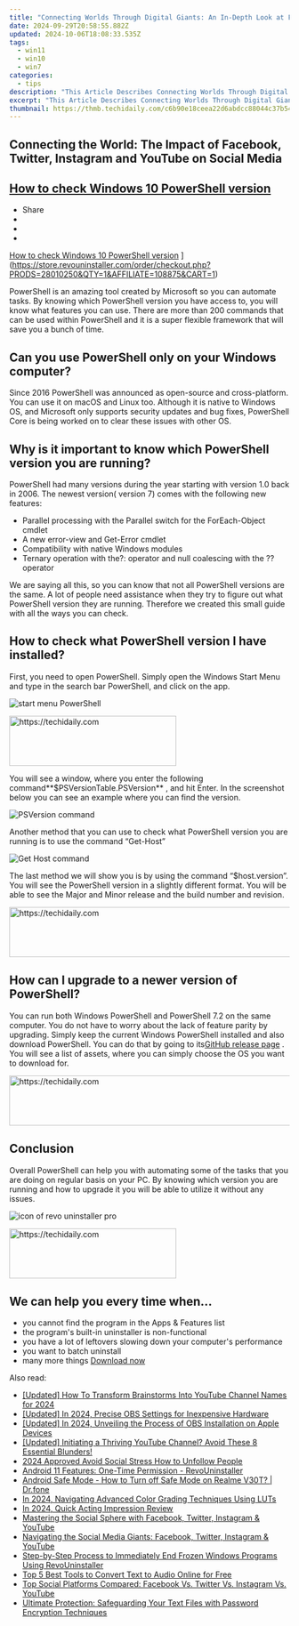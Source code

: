 ```yaml
---
title: "Connecting Worlds Through Digital Giants: An In-Depth Look at Facebook, Twitter, Instagram & YouTube"
date: 2024-09-29T20:58:55.882Z
updated: 2024-10-06T18:08:33.535Z
tags:
  - win11
  - win10
  - win7
categories:
  - tips
description: "This Article Describes Connecting Worlds Through Digital Giants: An In-Depth Look at Facebook, Twitter, Instagram & YouTube"
excerpt: "This Article Describes Connecting Worlds Through Digital Giants: An In-Depth Look at Facebook, Twitter, Instagram & YouTube"
thumbnail: https://thmb.techidaily.com/c6b90e18ceea22d6abdcc88044c37b5416ce971b6cd304d4b06dc96901e8f1f1.jpg
---
```


## Connecting the World: The Impact of Facebook, Twitter, Instagram and YouTube on Social Media

## [How to check Windows 10 PowerShell version](https://store.revouninstaller.com/order/checkout.php?PRODS=28010250&QTY=1&AFFILIATE=108875&CART=1)

* Share
* [](http://www.facebook.com/share.php?u=https://www.revouninstaller.com/blog/how-to-check-windows-10-powershell-version/&title=How+to+check+Windows+10+PowerShell+version)
* [](https://twitter.com/intent/tweet?text=How+to+check+Windows+10+PowerShell+version&url=https://www.revouninstaller.com/blog/how-to-check-windows-10-powershell-version/ "Click to share on Twitter")
* [](https://store.revouninstaller.com/order/checkout.php?PRODS=28010250&QTY=1&AFFILIATE=108875&CART=1)

[How to check Windows 10 PowerShell version](https://f057a20f961f56a72089-b74530d2d26278124f446233f95622ef.ssl.cf1.rackcdn.com/site/blog/check-win10-powershell-version/cover.png) ](https://store.revouninstaller.com/order/checkout.php?PRODS=28010250&QTY=1&AFFILIATE=108875&CART=1)

 PowerShell is an amazing tool created by Microsoft so you can automate tasks. By knowing which PowerShell version you have access to, you will know what features you can use. There are more than 200 commands that can be used within PowerShell and it is a super flexible framework that will save you a bunch of time.

## Can you use PowerShell only on your Windows computer?

 Since 2016 PowerShell was announced as open-source and cross-platform. You can use it on macOS and Linux too. Although it is native to Windows OS, and Microsoft only supports security updates and bug fixes, PowerShell Core is being worked on to clear these issues with other OS.

## Why is it important to know which PowerShell version you are running?

 PowerShell had many versions during the year starting with version 1.0 back in 2006\. The newest version( version 7) comes with the following new features:

* Parallel processing with the Parallel switch for the ForEach-Object cmdlet
* A new error-view and Get-Error cmdlet
* Compatibility with native Windows modules
* Ternary operation with the?: operator and null coalescing with the ?? operator

 We are saying all this, so you can know that not all PowerShell versions are the same. A lot of people need assistance when they try to figure out what PowerShell version they are running. Therefore we created this small guide with all the ways you can check.

## How to check what PowerShell version I have installed?

 First, you need to open PowerShell. Simply open the Windows Start Menu and type in the search bar PowerShell, and click on the app.

![start menu PowerShell](https://f057a20f961f56a72089-b74530d2d26278124f446233f95622ef.ssl.cf1.rackcdn.com/site/blog/check-win10-powershell-version/start-menu-powershell.png)

<!-- affiliate ads begin -->
<a href="https://united.elfm.net/c/5597632/2139557/4704" target="_top" id="2139557">
  <img src="//a.impactradius-go.com/display-ad/4704-2139557" border="0" alt="https://techidaily.com" width="300" height="90"/>
</a>
<img height="0" width="0" src="https://united.elfm.net/i/5597632/2139557/4704" style="position:absolute;visibility:hidden;" border="0" />
<!-- affiliate ads end -->

 You will see a window, where you enter the following command**$PSVersionTable.PSVersion** , and hit Enter. In the screenshot below you can see an example where you can find the version.

![PSVersion command](https://f057a20f961f56a72089-b74530d2d26278124f446233f95622ef.ssl.cf1.rackcdn.com/site/blog/check-win10-powershell-version/powershell-version-1.png)

 Another method that you can use to check what PowerShell version you are running is to use the command “Get-Host”

![Get Host command](https://f057a20f961f56a72089-b74530d2d26278124f446233f95622ef.ssl.cf1.rackcdn.com/site/blog/check-win10-powershell-version/powershell-version-2.png)

 The last method we will show you is by using the command “$host.version”. You will see the PowerShell version in a slightly different format. You will be able to see the Major and Minor release and the build number and revision.

<!-- affiliate ads begin -->
<a href="https://appsumo.8odi.net/c/5597632/2082538/7443" target="_top" id="2082538">
  <img src="//a.impactradius-go.com/display-ad/7443-2082538" border="0" alt="https://techidaily.com" width="728" height="90"/>
</a>
<img height="0" width="0" src="https://appsumo.8odi.net/i/5597632/2082538/7443" style="position:absolute;visibility:hidden;" border="0" />
<!-- affiliate ads end -->

## How can I upgrade to a newer version of PowerShell?

 You can run both Windows PowerShell and PowerShell 7.2 on the same computer. You do not have to worry about the lack of feature parity by upgrading. Simply keep the current Windows PowerShell installed and also download PowerShell. You can do that by going to its[GitHub release page](https://github.com/PowerShell/PowerShell/releases) . You will see a list of assets, where you can simply choose the OS you want to download for.

<!-- affiliate ads begin -->
<a href="https://appsumo.8odi.net/c/5597632/2100538/7443" target="_top" id="2100538">
  <img src="//a.impactradius-go.com/display-ad/7443-2100538" border="0" alt="https://techidaily.com" width="728" height="90"/>
</a>
<img height="0" width="0" src="https://appsumo.8odi.net/i/5597632/2100538/7443" style="position:absolute;visibility:hidden;" border="0" />
<!-- affiliate ads end -->

## Conclusion

 Overall PowerShell can help you with automating some of the tasks that you are doing on regular basis on your PC. By knowing which version you are running and how to upgrade it you will be able to utilize it without any issues.

![icon of revo uninstaller pro](https://f057a20f961f56a72089-b74530d2d26278124f446233f95622ef.ssl.cf1.rackcdn.com/site/icons/rup5-64.png)

<!-- affiliate ads begin -->
<a href="https://aligracehair.sjv.io/c/5597632/1868571/19272" target="_top" id="1868571">
  <img src="//a.impactradius-go.com/display-ad/19272-1868571" border="0" alt="https://techidaily.com" width="300" height="90"/>
</a>
<img height="0" width="0" src="https://aligracehair.sjv.io/i/5597632/1868571/19272" style="position:absolute;visibility:hidden;" border="0" />
<!-- affiliate ads end -->

## We can help you every time when…

* you cannot find the program in the Apps & Features list
* the program's built-in uninstaller is non-functional
* you have a lot of leftovers slowing down your computer's performance
* you want to batch uninstall
* many more things
[Download now](https://store.revouninstaller.com/order/checkout.php?PRODS=28010250&QTY=1&AFFILIATE=108875&CART=1)

<ins class="adsbygoogle"
     style="display:block"
     data-ad-format="autorelaxed"
     data-ad-client="ca-pub-7571918770474297"
     data-ad-slot="1223367746"></ins>

<ins class="adsbygoogle"
     style="display:block"
     data-ad-client="ca-pub-7571918770474297"
     data-ad-slot="8358498916"
     data-ad-format="auto"
     data-full-width-responsive="true"></ins>

<span class="atpl-alsoreadstyle">Also read:</span>
<div><ul>
<li><a href="https://eaxpv-info.techidaily.com/updated-how-to-transform-brainstorms-into-youtube-channel-names-for-2024/"><u>[Updated] How To Transform Brainstorms Into YouTube Channel Names for 2024</u></a></li>
<li><a href="https://on-screen-recording.techidaily.com/updated-in-2024-precise-obs-settings-for-inexpensive-hardware/"><u>[Updated] In 2024, Precise OBS Settings for Inexpensive Hardware</u></a></li>
<li><a href="https://screen-video-capture.techidaily.com/updated-in-2024-unveiling-the-process-of-obs-installation-on-apple-devices/"><u>[Updated] In 2024, Unveiling the Process of OBS Installation on Apple Devices</u></a></li>
<li><a href="https://youtube-tips.techidaily.com/26454177-updated-initiating-a-thriving-youtube-channel-avoid-these-8-essential-blunders/"><u>[Updated] Initiating a Thriving YouTube Channel? Avoid These 8 Essential Blunders!</u></a></li>
<li><a href="https://instagram-clips.techidaily.com/2024-approved-avoid-social-stress-how-to-unfollow-people/"><u>2024 Approved Avoid Social Stress How to Unfollow People</u></a></li>
<li><a href="https://win-forum.techidaily.com/android-11-features-one-time-permission-revouninstaller/"><u>Android 11 Features: One-Time Permission - RevoUninstaller</u></a></li>
<li><a href="https://howto.techidaily.com/android-safe-mode-how-to-turn-off-safe-mode-on-realme-v30t-drfone-by-drfone-fix-android-problems-fix-android-problems/"><u>Android Safe Mode - How to Turn off Safe Mode on Realme V30T? | Dr.fone</u></a></li>
<li><a href="https://extra-support.techidaily.com/in-2024-navigating-advanced-color-grading-techniques-using-luts/"><u>In 2024, Navigating Advanced Color Grading Techniques Using LUTs</u></a></li>
<li><a href="https://vimeo-videos.techidaily.com/in-2024-quick-acting-impression-review/"><u>In 2024, Quick Acting Impression Review</u></a></li>
<li><a href="https://win-forum.techidaily.com/mastering-the-social-sphere-with-facebook-twitter-instagram-and-youtube/"><u>Mastering the Social Sphere with Facebook, Twitter, Instagram & YouTube</u></a></li>
<li><a href="https://win-forum.techidaily.com/navigating-the-social-media-giants-facebook-twitter-instagram-and-youtube/"><u>Navigating the Social Media Giants: Facebook, Twitter, Instagram & YouTube</u></a></li>
<li><a href="https://win-forum.techidaily.com/step-by-step-process-to-immediately-end-frozen-windows-programs-using-revouninstaller/"><u>Step-by-Step Process to Immediately End Frozen Windows Programs Using RevoUninstaller</u></a></li>
<li><a href="https://ai-topics.techidaily.com/top-5-best-tools-to-convert-text-to-audio-online-for-free/"><u>Top 5 Best Tools to Convert Text to Audio Online for Free</u></a></li>
<li><a href="https://win-forum.techidaily.com/top-social-platforms-compared-facebook-vs-twitter-vs-instagram-vs-youtube/"><u>Top Social Platforms Compared: Facebook Vs. Twitter Vs. Instagram Vs. YouTube</u></a></li>
<li><a href="https://win-forum.techidaily.com/ultimate-protection-safeguarding-your-text-files-with-password-encryption-techniques/"><u>Ultimate Protection: Safeguarding Your Text Files with Password Encryption Techniques</u></a></li>
</ul></div>

